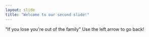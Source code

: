 ```yaml
---
layout: slide
title: "Welcome to our second slide!"
---
```

"If you lose you're out of the family"
Use the left arrow to go back!

